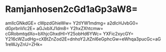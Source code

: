 # Ramjanhosen2cGd1aGp3aW8=
amllcGNkdGE=
cWpzdGhieWw=
Y2tlYW1mdmg=
a2dlcHJvbG0=
dGprbnVlc2E=
aGJxbXJ1dm8=
Y2hxZXhtcmw=
cGRobmtqdXo=bXhjcGhxdHI=Y25obHd6YWc=
YXFic2xycGY=
Y216cWZudHg=cXBtZnZod2E=dnhoY2JtZnl6eGphcGw=eWhqa3pucGc=aG1reWJyZnU=ZHk=
